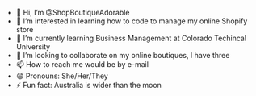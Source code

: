 - 👋 Hi, I’m @ShopBoutiqueAdorable
- 👀 I’m interested in learning how to code to manage my online Shopify store
- 🌱 I’m currently learning Business Management at Colorado Techincal University
- 💞️ I’m looking to collaborate on my online boutiques, I have three
- 📫 How to reach me would be by e-mail
- 😄 Pronouns: She/Her/They
- ⚡ Fun fact: Australia is wider than the moon

<!---
ShopBoutiqueAdorable/ShopBoutiqueAdorable is a ✨ special ✨ repository because its `README.md` (this file) appears on your GitHub profile.
You can click the Preview link to take a look at your changes.
--->
